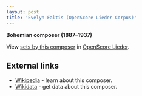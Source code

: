 ```yaml
---
layout: post
title: 'Evelyn Faltis (OpenScore Lieder Corpus)'
---
```


__Bohemian composer (1887–1937)__

View [sets by this composer] in [OpenScore Lieder].

[sets by this composer]: https://musescore.com/openscore-lieder-corpus/sets?order=title&text=Faltis,+Evelyn
[OpenScore Lieder]: https://musescore.com/openscore-lieder-corpus

## External links

- [Wikipedia] - learn about this composer.
- [Wikidata] - get data about this composer.

[Wikipedia]: https://en.wikipedia.org/wiki/Evelyn_Faltis
[Wikidata]: https://www.wikidata.org/wiki/Q5416317

